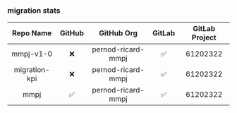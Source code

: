 ### migration stats

| Repo Name | GitHub | GitHub Org | GitLab | GitLab Project |
| :---: | :---: | :---: | :---: | :---: |
| mmpj-v1-0 | <center>:x:</center> | pernod-ricard-mmpj | :white_check_mark: | 61202322 |
| migration-kpi | <center>:x:</center> | pernod-ricard-mmpj | :white_check_mark: | 61202322 |
| mmpj | <center>:white_check_mark:</center> | pernod-ricard-mmpj | :white_check_mark: | 61202322 |




